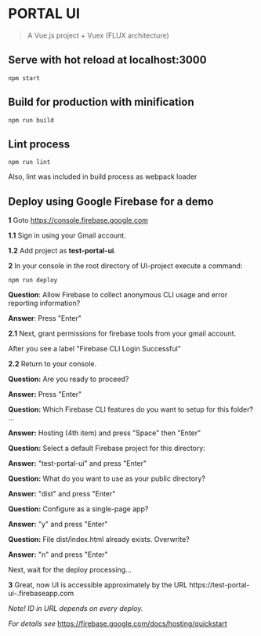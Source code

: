 # PORTAL UI

> A Vue.js project + Vuex (FLUX architecture)

## Serve with hot reload at localhost:3000
```
npm start
```

## Build for production with minification
```
npm run build
```

## Lint process
```
npm run lint
```
Also, lint was included in build process as webpack loader

## Deploy using Google Firebase for a demo
**1** Goto 
https://console.firebase.google.com

**1.1** Sign in using your Gmail account.

**1.2** Add project as **test-portal-ui**.

**2** In your console in the root directory of UI-project execute a command:
```
npm run deploy
```

**Question**: Allow Firebase to collect anonymous CLI usage and error reporting information? 

**Answer**: Press "Enter"

**2.1** Next, grant permissions for firebase tools from your gmail account. 

After you see a label "Firebase CLI Login Successful"

**2.2** Return to your console.

**Question:** Are you ready to proceed? 

**Answer:** Press "Enter"

**Question:** Which Firebase CLI features do you want to setup for this folder? ... 

**Answer:** Hosting (4th item) and press "Space" then "Enter"

**Question:** Select a default Firebase project for this directory:

**Answer:** "test-portal-ui" and press "Enter"

**Question:** What do you want to use as your public directory?

**Answer:** "dist" and press "Enter"

**Question:** Configure as a single-page app? 

**Answer:** "y" and press "Enter"

**Question:** File dist/index.html already exists. Overwrite? 

**Answer:** "n" and press "Enter"


Next, wait for the deploy processing...

**3** Great, now UI is accessible approximately by the URL 
https://test-portal-ui-<ID>.firebaseapp.com

_Note! ID in URL depends on every deploy._


_For details see_ https://firebase.google.com/docs/hosting/quickstart

